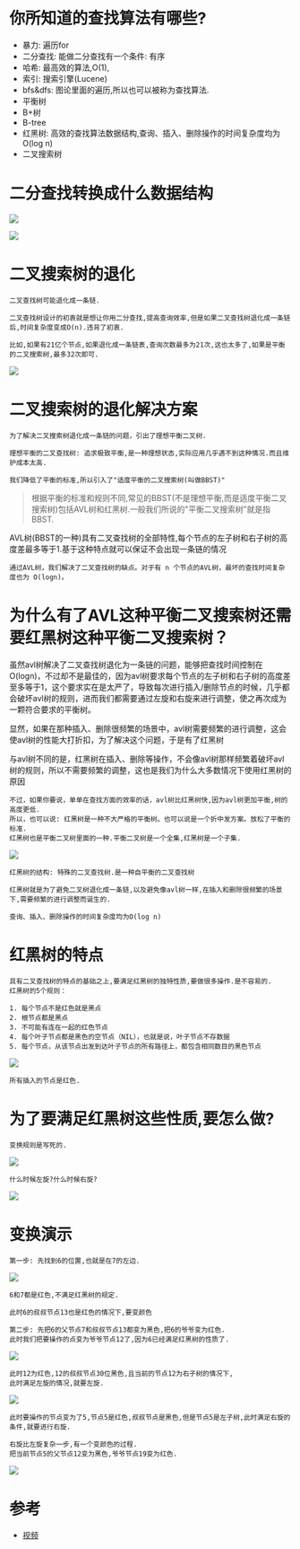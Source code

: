# 你所知道的查找算法有哪些?

- 暴力: 遍历for
- 二分查找: 能做二分查找有一个条件: 有序
- 哈希: 最高效的算法,O(1),
- 索引: 搜索引擎(Lucene)
- bfs&dfs: 图论里面的遍历,所以也可以被称为查找算法.
- 平衡树
- B+树
- B-tree
- 红黑树: 高效的查找算法数据结构,查询、插入、删除操作的时间复杂度均为O(log n)
- 二叉搜索树

# 二分查找转换成什么数据结构

![](pics/二分查找转换成数据结构就是二叉查找树01.png)

![](pics/二分查找转换成数据结构就是二叉查找树02.png)

# 二叉搜索树的退化

    二叉查找树可能退化成一条链.
    
    二叉查找树设计的初衷就是想让你用二分查找,提高查询效率,但是如果二叉查找树退化成一条链后,时间复杂度变成O(n).违背了初衷.

    比如,如果有21亿个节点,如果退化成一条链表,查询次数最多为21次,这也太多了,如果是平衡的二叉搜索树,最多32次即可.

![](pics/二叉查找树退化成链表.png)

# 二叉搜索树的退化解决方案
    
    为了解决二叉搜索树退化成一条链的问题，引出了理想平衡二叉树.
    
    理想平衡的二叉查找树: 追求极致平衡,是一种理想状态,实际应用几乎遇不到这种情况.而且维护成本太高.
    
    我们降低了平衡的标准,所以引入了"适度平衡的二叉搜索树(叫做BBST)"
    
>根据平衡的标准和规则不同,常见的BBST(不是理想平衡,而是适度平衡二叉搜索树)包括AVL树和红黑树.一般我们所说的"平衡二叉搜索树"就是指BBST.
    
AVL树(BBST的一种)具有二叉查找树的全部特性,每个节点的左子树和右子树的高度差最多等于1.基于这种特点就可以保证不会出现一条链的情况

    通过AVL树，我们解决了二叉查找树的缺点。对于有 n 个节点的AVL树，最坏的查找时间复杂度也为 O(logn)。

# 为什么有了AVL这种平衡二叉搜索树还需要红黑树这种平衡二叉搜索树？

虽然avl树解决了二叉查找树退化为一条链的问题，能够把查找时间控制在 O(logn)，不过却不是最佳的，因为avl树要求每个节点的左子树和右子树的高度差至多等于1，这个要求实在是太严了，导致每次进行插入/删除节点的时候，几乎都会破坏avl树的规则，进而我们都需要通过左旋和右旋来进行调整，使之再次成为一颗符合要求的平衡树。

显然，如果在那种插入、删除很频繁的场景中，avl树需要频繁的进行调整，这会使avl树的性能大打折扣，为了解决这个问题，于是有了红黑树

与avl树不同的是，红黑树在插入、删除等操作，不会像avl树那样频繁着破坏avl树的规则，所以不需要频繁的调整，这也是我们为什么大多数情况下使用红黑树的原因

    不过，如果你要说，单单在查找方面的效率的话，avl树比红黑树快,因为avl树更加平衡,树的高度更低.
    所以，也可以说: 红黑树是一种不大严格的平衡树。也可以说是一个折中发方案。放松了平衡的标准.
    红黑树也是平衡二叉树里面的一种.平衡二叉树是一个全集,红黑树是一个子集.

![](pics/红黑树的结构.png)

    红黑树的结构: 特殊的二叉查找树.是一种自平衡的二叉查找树

    红黑树就是为了避免二叉树退化成一条链,以及避免像avl树一样,在插入和删除很频繁的场景下,需要频繁的进行调整而诞生的.

    查询、插入、删除操作的时间复杂度均为O(log n)

# 红黑树的特点

    具有二叉查找树的特点的基础之上,要满足红黑树的独特性质,要做很多操作.是不容易的.
    红黑树的5个规则：
    
    1. 每个节点不是红色就是黑点
    2. 根节点都是黑点
    3. 不可能有连在一起的红色节点
    4. 每个叶子节点都是黑色的空节点（NIL），也就是说，叶子节点不存数据
    5. 每个节点，从该节点出发到达叶子节点的所有路径上，都包含相同数目的黑色节点
    
![](pics/红黑树的性质.png)

    所有插入的节点是红色.

# 为了要满足红黑树这些性质,要怎么做?

    变换规则是写死的.
    
![](pics/变换规则01.png)

    什么时候左旋?什么时候右旋?

![](pics/变换规则02.png)

# 变换演示

    第一步: 先找到6的位置,也就是在7的左边.

![](pics/插入6-01.png)

    6和7都是红色,不满足红黑树的规定.
    
    此时6的叔叔节点13也是红色的情况下,要变颜色
    
    第二步: 先把6的父节点7和叔叔节点13都变为黑色,把6的爷爷变为红色.
    此时我们把要操作的点变为爷爷节点12了,因为6已经满足红黑树的性质了.

![](pics/插入6-02.png)

    此时12为红色,12的叔叔节点30位黑色,且当前的节点12为右子树的情况下,
    此时满足左旋的情况,就要左旋.
    
![](pics/插入6-03.png)

    此时要操作的节点变为了5,节点5是红色,叔叔节点是黑色,但是节点5是左子树,此时满足右旋的条件,就要进行右旋.

    右旋比左旋复杂一步,有一个变颜色的过程.
    把当前节点5的父节点12变为黑色,爷爷节点19变为红色.
    
![](pics/插入6-04.png)
    
# 参考

- [视频](https://www.bilibili.com/video/av70884620?p=4)